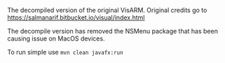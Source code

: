 The decompiled version of the original VisARM.
Original credits go to https://salmanarif.bitbucket.io/visual/index.html

The decompile version has removed the NSMenu package that has been causing issue on MacOS devices.

To run simple use `mvn clean javafx:run`
